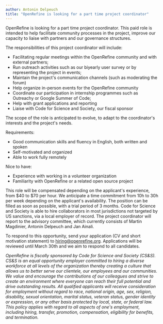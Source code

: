 ```yaml
---
author: Antonin Delpeuch
title: "OpenRefine is looking for a part time project coordinator"
---
```


OpenRefine is looking for a part time project coordinator.
This paid role is intended to help facilitate community processes in the project, improve our capacity to liaise with partners and our governance structures.

The responsibilities of this project coordinator will include:
* Facilitating regular meetings within the OpenRefine community and with external partners;
* Run outreach activities such as our biyearly user survey or by representing the project in events;
* Maintain the project's communication channels (such as moderating the forum)
* Help organize in-person events for the OpenRefine community
* Coordinate our participation in internship programmes such as Outreachy or Google Summer of Code;
* Help with grant applications and reporting
* Liaise with Code for Science and Society, our fiscal sponsor

The scope of the role is anticipated to evolve, to adapt to the coordinator's interests and the project's needs.

Requirements:
* Good communication skills and fluency in English, both written and spoken
* Self-motivated and organized
* Able to work fully remotely

Nice to have:
* Experience with working in a volunteer organization
* Familiarity with OpenRefine or a related open source project

This role will be compensated depending on the applicant's experience, from $40 to $70 per hour.
We anticipate a time commitment from 10h to 30h per week depending on the applicant's availability.
The position can be filled as soon as possible, with a trial period of 3 months.
Code for Science and Society is able to hire collaborators in most jurisdictions not targeted by US sanctions, via a local employer of record.
The project coordinator will report to the advisory committee, which currently consists of Martin Magdinier, Antonin Delpeuch and Jan Ainali.

To respond to this opportunity, send your application (CV and short motivation statement) to hiring@openrefine.org.
Applications will be reviewed until March 30th and we aim to respond to all candidates.

*OpenRefine is fiscally sponsored by Code for Science and Society (CS&S). CS&S is an equal opportunity employer committed to hiring a diverse workforce at all levels of the organization thereby creating a culture that allows us to better serve our clientele, our employees and our communities. We value and encourage the contributions of our colleagues and strive to create an environment where everyone can reach their full potential and drive outstanding results. All qualified applicants will receive consideration for employment without regard to race, national origin, age, sex, religion, disability, sexual orientation, marital status, veteran status, gender identity or expression, or any other basis protected by local, state, or federal law. This policy applies with regard to all aspects of one's employment, including hiring, transfer, promotion, compensation, eligibility for benefits, and termination.*
